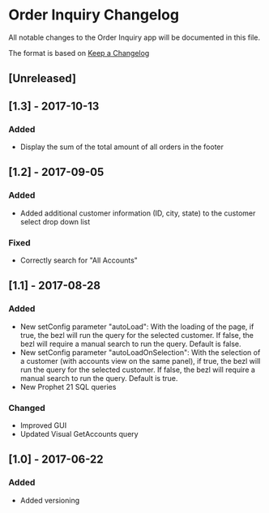 # Order Inquiry Changelog
All notable changes to the Order Inquiry app will be documented in this file.

The format is based on [Keep a Changelog](http://keepachangelog.com/en/1.0.0/)

## [Unreleased]

## [1.3] - 2017-10-13
### Added
- Display the sum of the total amount of all orders in the footer

## [1.2] - 2017-09-05
### Added
- Added additional customer information (ID, city, state) to the customer select drop down list
### Fixed
- Correctly search for "All Accounts"

## [1.1] - 2017-08-28
### Added
- New setConfig parameter "autoLoad": With the loading of the page, if true, the bezl will run the query for the selected customer. If false, the bezl will require a manual search to run the query. Default is false.
- New setConfig parameter "autoLoadOnSelection": With the selection of a customer (with accounts view on the same panel), if true, the bezl will run the query for the selected customer. If false, the bezl will require a manual search to run the query. Default is true.
- New Prophet 21 SQL queries

### Changed
- Improved GUI
- Updated Visual GetAccounts query

## [1.0] - 2017-06-22
### Added
- Added versioning
